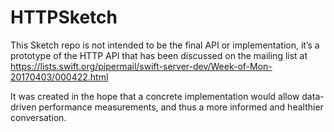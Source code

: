 # HTTPSketch

This Sketch repo is not intended to be the final API or implementation, it’s a prototype of the HTTP API that has been discussed on the mailing list at https://lists.swift.org/pipermail/swift-server-dev/Week-of-Mon-20170403/000422.html

It was created in the hope that a concrete implementation would allow data-driven performance measurements, and thus a more informed and healthier conversation. 
